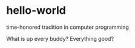 # hello-world
time-honored tradition in computer programming

What is up every buddy? Everything good? 

